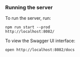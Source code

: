### Running the server
To run the server, run:

```
npm run start --prod
http://localhost:8082/
```

To view the Swagger UI interface:

```
open http://localhost:8082/docs
```